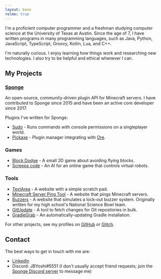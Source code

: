 ```yaml
---
layout: base
relme: true
---
```


I'm a proficient computer programmer and a freshman studying computer science at the University of Texas at Austin. Since the age of 7, I have written programs in many programming languages, such as Java, Python, JavaScript, TypeScript, Groovy, Kotlin, Lua, and C++.

I'm naturally curious. I enjoy learning how things work and researching new technologies. I also try to be helpful and ethical whenever I can.

## My Projects

### [Sponge](https://www.spongepowered.org)

An open-source, community-driven plugin API for Minecraft servers. I have contributed to Sponge since 2015 and have been an active core developer since 2017.

Plugins I've written for Sponge:

* [Sudo](https://ore.spongepowered.org/JBYoshi/Sudo) - Runs commands with console permissions on a singleplayer world.
* [Pickaxe](https://github.com/JBYoshi/Pickaxe) - Plugin manager integrating with [Ore](https://ore.spongepowered.org).

### Games

* [Block Dodge](https://github.com/JBYoshi/BlockDodge) - A small 2D game about avoiding flying blocks.
* [Screeps code](https://screeps.com/a/#!/profile/JBYoshi) - An AI for an online game that controls virtual robots.

### Tools

* [TextArea](https://jbyoshi.github.io/textarea) - A website with a simple scratch pad.
* [Minecraft Server Ping Tool](https://minecraft-ping.glitch.me) - A website that pings Minecraft servers.
* [Buzzers](https://jbyoshi.github.io/buzzers) - A website that simulates a lock-out buzzer system. Originally written for my high school's National Science Bowl team.
* [GitUpdate](https://github.com/JBYoshi/GitUpdate) - A tool to fetch changes for Git repositories in bulk.
* [GradleGrab](https://github.com/JBYoshi/GradleGrab) - An automatically-updating Gradle installation.

For other projects, see my profiles on [GitHub](https://github.com/JBYoshi) or [Glitch](https://glitch.com/@JBYoshi).

## Contact

The best ways to get in touch with me are:

* [LinkedIn](https://linkedin.com/in/jonathan-browne)
* Discord: JBYoshi#5551 (I don't usually accept friend requests; join the [Sponge Discord server](https://discord.gg/sponge) to message me)

